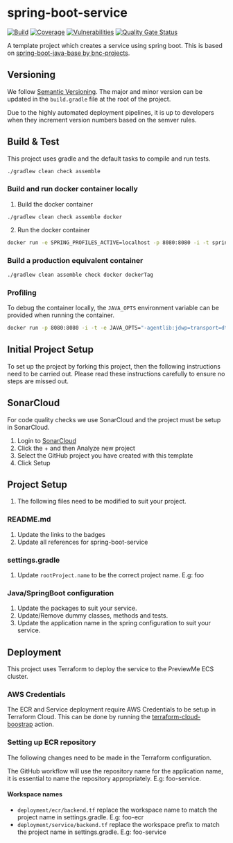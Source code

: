 # spring-boot-service

[![Build](https://github.com/previewme/spring-boot-service/actions/workflows/build.yml/badge.svg)](https://github.com/previewme/spring-boot-service/actions/workflows/build.yml)
[![Coverage](https://sonarcloud.io/api/project_badges/measure?project=previewme_spring-boot-service&metric=coverage)](https://sonarcloud.io/dashboard?id=previewme_spring-boot-service)
[![Vulnerabilities](https://sonarcloud.io/api/project_badges/measure?project=previewme_spring-boot-service&metric=vulnerabilities)](https://sonarcloud.io/dashboard?id=previewme_spring-boot-service)
[![Quality Gate Status](https://sonarcloud.io/api/project_badges/measure?project=previewme_spring-boot-service&metric=alert_status)](https://sonarcloud.io/dashboard?id=previewme_spring-boot-service)

A template project which creates a service using spring boot. This is based
on [spring-boot-java-base by bnc-projects](https://github.com/bnc-projects/spring-boot-java-base/).

## Versioning
We follow [Semantic Versioning](https://semver.org/). The major and minor version can be updated in the `build.gradle` file at the root of the project.

Due to the highly automated deployment pipelines, it is up to developers when they increment version numbers based on the semver rules.

## Build & Test

This project uses gradle and the default tasks to compile and run tests.

```bash
./gradlew clean check assemble
```

### Build and run docker container locally

1. Build the docker container

```
./gradlew clean check assemble docker
```

2. Run the docker container

```bash
docker run -e SPRING_PROFILES_ACTIVE=localhost -p 8080:8080 -i -t spring-boot-service
```

### Build a production equivalent container

```bash
./gradlew clean assemble check docker dockerTag
```

### Profiling

To debug the container locally, the `JAVA_OPTS` environment variable can be provided when running
the container.

```bash
docker run -p 8080:8080 -i -t -e JAVA_OPTS="-agentlib:jdwp=transport=dt_socket,server=y,suspend=n,address=5005" spring-boot-service
```

## Initial Project Setup

To set up the project by forking this project, then the following instructions need to be carried out. Please read these instructions carefully to ensure no steps are missed out.

## SonarCloud

For code quality checks we use SonarCloud and the project must be setup in SonarCloud.

1. Login to [SonarCloud](https://sonarcloud.io/organizations/previewme)
2. Click the + and then Analyze new project
3. Select the GitHub project you have created with this template
4. Click Setup

## Project Setup

1. The following files need to be modified to suit your project.

### README.md

1. Update the links to the badges
2. Update all references for spring-boot-service

### settings.gradle

1. Update `rootProject.name` to be the correct project name. E.g: foo

### Java/SpringBoot configuration

1. Update the packages to suit your service.
2. Update/Remove dummy classes, methods and tests.
3. Update the application name in the spring configuration to suit your service.

## Deployment

This project uses Terraform to deploy the service to the PreviewMe ECS cluster.

### AWS Credentials
The ECR and Service deployment require AWS Credentials to be setup in Terraform Cloud. This can be done by running the [terraform-cloud-boostrap](https://github.com/previewme/terraform-cloud-bootstrap) action.

### Setting up ECR repository
The following changes need to be made in the Terraform configuration. 

The GitHub workflow will use the repository name for the application name, it is essential to name the repository appropriately. E.g: foo-service.


#### Workspace names
* `deployment/ecr/backend.tf` replace the workspace name to match the project name in settings.gradle. E.g: foo-ecr
* `deployment/service/backend.tf` replace the workspace prefix to match the project name in settings.gradle. E.g: foo-service





